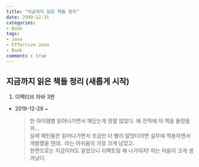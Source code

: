 ```yaml
---
title: "지금까지 읽은 책들 정리"
date: 2999-12-31
categories: 
- Book
tags:
- Java
- Effective Java
- Book
comments : true
---
```


## 지금까지 읽은 책들 정리 (새롭게 시작)

1. 이펙티브 자바 3판
  - 2019-12-29 ~
    > 한 아이템별 읽어나가면서 깨닫는게 정말 많았다. 왜 진작에 이 책을 몰랐을까...        
      실제 패턴들은 읽어나가면서 조금만 더 빨리 알았더라면 실무에 적용하면서 개발했을 텐데.. 라는 아쉬움이 가장 크게 남았고.       
      한편으로는 지금이라도 알았으니 리팩토링 해 나가야지! 하는 마음이 크게 생겨났다.           
